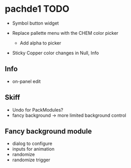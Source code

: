 # pachde1 TODO

- Symbol button widget
- Replace pallette menu with the CHEM color picker
  - Add alpha to picker

- Sticky Copper color changes in Null, Info

## Info

- on-panel edit

## Skiff

- Undo for PackModules?
- fancy background -> more limited background control

## Fancy background module

- dialog to configure
- inputs for animation
- randomize
- randomize trigger
